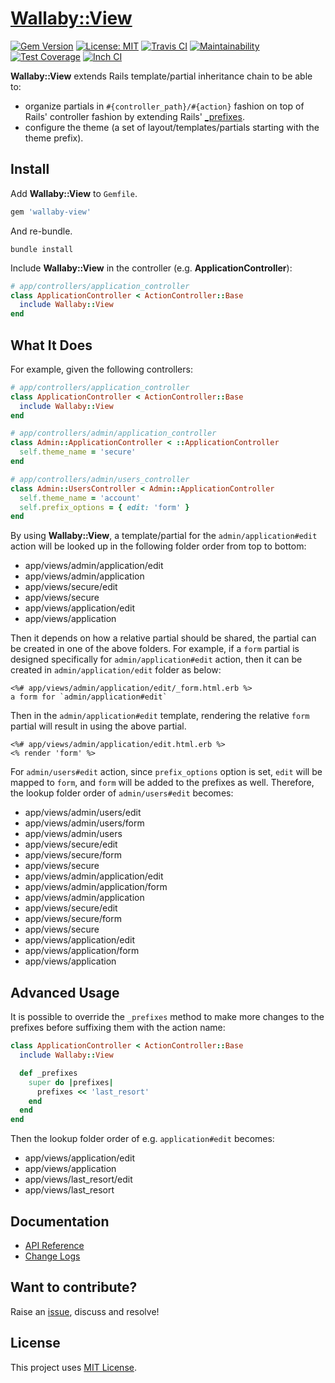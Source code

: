 # [Wallaby::View](https://github.com/wallaby-rails/wallaby-view)

[![Gem Version](https://badge.fury.io/rb/wallaby-view.svg)](https://badge.fury.io/rb/wallaby-view)
[![License: MIT](https://img.shields.io/badge/License-MIT-yellow.svg)](https://opensource.org/licenses/MIT)
[![Travis CI](https://travis-ci.com/wallaby-rails/wallaby-view.svg?branch=master)](https://travis-ci.com/wallaby-rails/wallaby-view)
[![Maintainability](https://api.codeclimate.com/v1/badges/d3e924dd70cc12562eab/maintainability)](https://codeclimate.com/github/wallaby-rails/wallaby-view/maintainability)
[![Test Coverage](https://api.codeclimate.com/v1/badges/d3e924dd70cc12562eab/test_coverage)](https://codeclimate.com/github/wallaby-rails/wallaby-view/test_coverage)
[![Inch CI](https://inch-ci.org/github/wallaby-rails/wallaby-view.svg?branch=master)](https://inch-ci.org/github/wallaby-rails/wallaby-view)

**Wallaby::View** extends Rails template/partial inheritance chain to be able to:

- organize partials in `#{controller_path}/#{action}` fashion on top of Rails' controller fashion by extending Rails' [\_prefixes](https://github.com/rails/rails/blob/master/actionview/lib/action_view/view_paths.rb#L90).
- configure the theme (a set of layout/templates/partials starting with the theme prefix).

## Install

Add **Wallaby::View** to `Gemfile`.

```ruby
gem 'wallaby-view'
```

And re-bundle.

```shell
bundle install
```

Include **Wallaby::View** in the controller (e.g. **ApplicationController**):

```ruby
# app/controllers/application_controller
class ApplicationController < ActionController::Base
  include Wallaby::View
end
```

## What It Does

For example, given the following controllers:

```ruby
# app/controllers/application_controller
class ApplicationController < ActionController::Base
  include Wallaby::View
end

# app/controllers/admin/application_controller
class Admin::ApplicationController < ::ApplicationController
  self.theme_name = 'secure'
end

# app/controllers/admin/users_controller
class Admin::UsersController < Admin::ApplicationController
  self.theme_name = 'account'
  self.prefix_options = { edit: 'form' }
end
```

By using **Wallaby::View**, a template/partial for the `admin/application#edit` action will be looked up in the following folder order from top to bottom:

- app/views/admin/application/edit
- app/views/admin/application
- app/views/secure/edit
- app/views/secure
- app/views/application/edit
- app/views/application

Then it depends on how a relative partial should be shared, the partial can be created in one of the above folders.
For example, if a `form` partial is designed specifically for `admin/application#edit` action, then it can be created in `admin/application/edit` folder as below:

```erb
<%# app/views/admin/application/edit/_form.html.erb %>
a form for `admin/application#edit`
```

Then in the `admin/application#edit` template, rendering the relative `form` partial will result in using the above partial.

```erb
<%# app/views/admin/application/edit.html.erb %>
<% render 'form' %>
```

For `admin/users#edit` action, since `prefix_options` option is set, `edit` will be mapped to `form`, and `form` will be added to the prefixes as well.
Therefore, the lookup folder order of `admin/users#edit` becomes:

- app/views/admin/users/edit
- app/views/admin/users/form
- app/views/admin/users
- app/views/secure/edit
- app/views/secure/form
- app/views/secure
- app/views/admin/application/edit
- app/views/admin/application/form
- app/views/admin/application
- app/views/secure/edit
- app/views/secure/form
- app/views/secure
- app/views/application/edit
- app/views/application/form
- app/views/application

## Advanced Usage

It is possible to override the `_prefixes` method to make more changes to the prefixes before suffixing them with the action name:

```ruby
class ApplicationController < ActionController::Base
  include Wallaby::View

  def _prefixes
    super do |prefixes|
      prefixes << 'last_resort'
    end
  end
end
```

Then the lookup folder order of e.g. `application#edit` becomes:

- app/views/application/edit
- app/views/application
- app/views/last_resort/edit
- app/views/last_resort

## Documentation

- [API Reference](https://www.rubydoc.info/gems/wallaby-view)
- [Change Logs](https://github.com/wallaby-rails/wallaby-view/blob/master/CHANGELOG.md)

## Want to contribute?

Raise an [issue](https://github.com/wallaby-rails/wallaby-view/issues/new), discuss and resolve!

## License

This project uses [MIT License](https://github.com/wallaby-rails/wallaby-view/blob/master/LICENSE).
